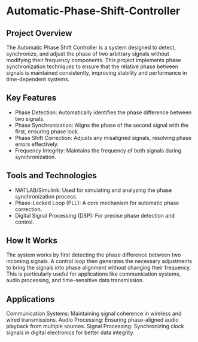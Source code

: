 # Automatic-Phase-Shift-Controller

## Project Overview
The Automatic Phase Shift Controller is a system designed to detect, synchronize, and adjust the phase of two arbitrary signals without modifying their frequency components. This project implements phase synchronization techniques to ensure that the relative phase between signals is maintained consistently, improving stability and performance in time-dependent systems.

## Key Features
- Phase Detection: Automatically identifies the phase difference between two signals.
- Phase Synchronization: Aligns the phase of the second signal with the first, ensuring phase lock.
- Phase Shift Correction: Adjusts any misaligned signals, resolving phase errors effectively.
- Frequency Integrity: Maintains the frequency of both signals during synchronization.

## Tools and Technologies
- MATLAB/Simulink: Used for simulating and analyzing the phase synchronization process.
- Phase-Locked Loop (PLL): A core mechanism for automatic phase correction.
- Digital Signal Processing (DSP): For precise phase detection and control.

## How It Works
The system works by first detecting the phase difference between two incoming signals. A control loop then generates the necessary adjustments to bring the signals into phase alignment without changing their frequency. This is particularly useful for applications like communication systems, audio processing, and time-sensitive data transmission.

## Applications
Communication Systems: Maintaining signal coherence in wireless and wired transmissions.
Audio Processing: Ensuring phase-aligned audio playback from multiple sources.
Signal Processing: Synchronizing clock signals in digital electronics for better data integrity.
